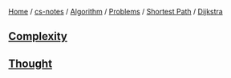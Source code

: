 [Home](https://mengxianbin.github.io) /
[cs-notes](https://mengxianbin.github.io/cs-notes/site) /
[Algorithm](https://mengxianbin.github.io/cs-notes/site/Algorithm) /
[Problems](https://mengxianbin.github.io/cs-notes/site/Algorithm/Problems) /
[Shortest Path](https://mengxianbin.github.io/cs-notes/site/Algorithm/Problems/Shortest%20Path) /
[Dijkstra](https://mengxianbin.github.io/cs-notes/site/Algorithm/Problems/Shortest%20Path/Dijkstra)

## [Complexity](https://mengxianbin.github.io/cs-notes/site/Algorithm/Problems/Shortest%20Path/Dijkstra/Complexity)

## [Thought](https://mengxianbin.github.io/cs-notes/site/Algorithm/Problems/Shortest%20Path/Dijkstra/Thought)
